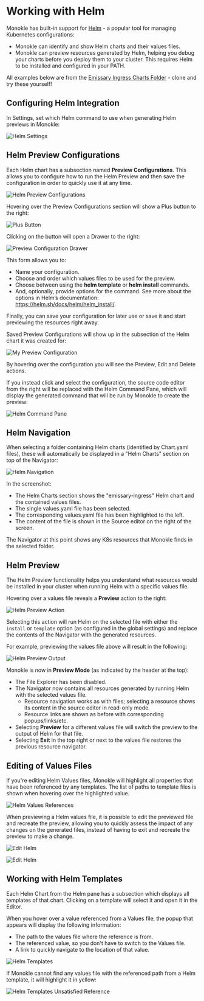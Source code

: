 # Working with Helm

Monokle has built-in support for [Helm](https://helm.sh/) - a popular tool for managing Kubernetes configurations:

- Monokle can identify and show Helm charts and their values files.  
- Monokle can preview resources generated by Helm, helping you debug your charts before you deploy them to your cluster. This requires Helm to be installed and configured in your PATH.

All examples below are from the [Emissary Ingress Charts Folder](https://github.com/emissary-ingress/emissary/tree/master/charts/emissary-ingress) - clone and try these yourself!

## **Configuring Helm Integration**

In Settings, set which Helm command to use when generating Helm previews in Monokle:

![Helm Settings](img/helm-settings-1.11.png)

## **Helm Preview Configurations**

Each Helm chart has a subsection named **Preview Configurations**. This allows you to configure how to run the Helm Preview and then save the configuration in order to quickly use it at any time.

![Helm Preview Configurations](img/helm-preview-configurations-1.11.png)

Hovering over the Preview Configurations section will show a Plus button to the right:

![Plus Button](img/helm-configuration-plus-sign.png)

Clicking on the button will open a Drawer to the right:

![Preview Configuration Drawer](img/preview-configuration-drawer-1.9.png)

This form allows you to:
- Name your configuration.
- Choose and order which values files to be used for the preview.
- Choose between using the **helm template** or **helm install** commands.
- And, optionally, provide options for the command. See more about the options in Helm’s documentation: https://helm.sh/docs/helm/helm_install/.

Finally, you can save your configuration for later use or save it and start previewing the resources right away.

Saved Preview Configurations will show up in the subsection of the Helm chart it was created for:

![My Preview Configuration](img/my-preview-configuration.png)

By hovering over the configuration you will see the Preview, Edit and Delete actions.

If you instead click and select the configuration, the source code editor from the right will be replaced with the Helm Command Pane, which will display the generated command that will be run by Monokle to create the preview:

![Helm Command Pane](img/helm-command-pane.png)

## **Helm Navigation**

When selecting a folder containing Helm charts (identified by Chart.yaml files), these will automatically be displayed in 
a "Helm Charts" section on top of the Navigator:

![Helm Navigation](img/helm-navigation-1.11.png)

In the screenshot:

* The Helm Charts section shows the "emissary-ingress" Helm chart and the contained values files.
* The single values.yaml file has been selected.
* The corresponding values.yaml file has been highlighted to the left.
* The content of the file is shown in the Source editor on the right of the screen.

The Navigator at this point shows any K8s resources that Monokle finds in the selected folder.

## **Helm Preview**

The Helm Preview functionality helps you understand what resources would be installed in your cluster when running Helm with 
a specific values file.

Hovering over a values file reveals a **Preview** action to the right:

![Helm Preview Action](img/helm-preview-action-1.11.png)

Selecting this action will run Helm on the selected file with either the `install` or `template` option (as configured in the global settings)
and replace the contents of the Navigator with the generated resources.

For example, previewing the values file above will result in the following:

![Helm Preview Output](img/helm-preview-output-1.11.png)

Monokle is now in **Preview Mode** (as indicated by the header at the top):

- The File Explorer has been disabled.
- The Navigator now contains all resources generated by running Helm with the selected values file.
    - Resource navigation works as with files; selecting a resource shows its content in the source editor in read-only mode.
    - Resource links are shown as before with corresponding popups/links/etc.
- Selecting **Preview** for a different values file will switch the preview to the output of Helm for that file.
- Selecting **Exit** in the top right or next to the values file restores the previous resource navigator.

## **Editing of Values Files**

If you're editing Helm Values files, Monokle will highlight all properties that have been referenced by any templates.
The list of paths to template files is shown when hovering over the highlighted value.

![Helm Values References](img/helm-values-reference-1-11.png)

When previewing a Helm values file, it is possible to edit the previewed file and recreate the preview, allowing
you to quickly assess the impact of any changes on the generated files, instead of having to exit and recreate the preview to make a change.
 
![Edit Helm](img/helm-preview-reload-1.5.0.png)

![Edit Helm](img/helm-preview-reload-1.11.png)

## **Working with Helm Templates**

Each Helm Chart from the Helm pane has a subsection which displays all templates of that chart.
Clicking on a template will select it and open it in the Editor.

When you hover over a value referenced from a Values file, the popup that appears will display the following information:
- The path to the values file where the reference is from.
- The referenced value, so you don't have to switch to the Values file.
- A link to quickly navigate to the location of that value.

![Helm Templates](img/helm-templates-1.11.png)

If Monokle cannot find any values file with the referenced path from a Helm template, it will highlight it in yellow:

![Helm Templates Unsatisfied Reference](img/helm-templates-unsatisfied-1-8-0.png)
